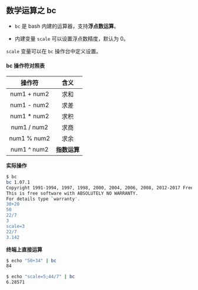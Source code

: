## 数学运算之 bc

- `bc` 是 bash 内建的运算器，支持**浮点数运算**。

- 内建变量 `scale` 可以设置浮点数精度，默认为 0。

`scale` 变量可以在 `bc` 操作台中定义设置。

#### bc 操作符对照表

|   操作符    |     含义     |
| :---------: | :----------: |
| num1 + num2 |     求和     |
| num1 - num2 |     求差     |
| num1 * num2 |     求积     |
| num1 / num2 |     求商     |
| num1 % num2 |     求余     |
| num1 ^ num2 | **指数运算** |



**实际操作**

```sh
$ bc
bc 1.07.1
Copyright 1991-1994, 1997, 1998, 2000, 2004, 2006, 2008, 2012-2017 Free Software Foundation, Inc.
This is free software with ABSOLUTELY NO WARRANTY.
For details type `warranty'. 
30+20
50
22/7
3
scale=3
22/7
3.142
```

**终端上直接运算**

```sh
$ echo "50+34" | bc
84

$ echo "scale=5;44/7" | bc
6.28571
```

